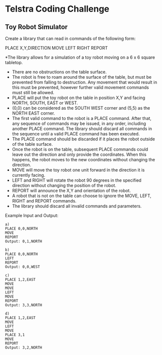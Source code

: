 # Telstra Coding Challenge

Toy Robot Simulator
--------------------
Create a library that can read in commands of the following form:

PLACE X,Y,DIRECTION
MOVE
LEFT
RIGHT
REPORT

*The library allows for a simulation of a toy robot moving on a 6 x 6 square tabletop.
* There are no obstructions on the table surface.
* The robot is free to roam around the surface of the table, but must be prevented from falling to destruction. Any movement that would result in this must be prevented, however further valid movement commands must still be allowed.
* PLACE will put the toy robot on the table in position X,Y and facing NORTH, SOUTH, EAST or WEST.
* (0,0) can be considered as the SOUTH WEST corner and (5,5) as the NORTH EAST corner.
* The first valid command to the robot is a PLACE command. After that, any sequence of commands may be issued, in any order, including another PLACE command. The library should discard all commands in the sequence until a valid PLACE command has been executed.
* The PLACE command should be discarded if it places the robot outside of the table surface.
* Once the robot is on the table, subsequent PLACE commands could leave out the direction and only provide the coordinates. When this happens, the robot moves to the new coordinates without changing the direction.
* MOVE will move the toy robot one unit forward in the direction it is currently facing.
* LEFT and RIGHT will rotate the robot 90 degrees in the specified direction without changing the position of the robot.
* REPORT will announce the X,Y and orientation of the robot.
* A robot that is not on the table can choose to ignore the MOVE, LEFT, RIGHT and REPORT commands.
* The library should discard all invalid commands and parameters.

Example Input and Output:
```
a)
PLACE 0,0,NORTH
MOVE
REPORT
Output: 0,1,NORTH
```

```
b)
PLACE 0,0,NORTH
LEFT
REPORT
Output: 0,0,WEST
``````

```
c)
PLACE 1,2,EAST
MOVE
MOVE
LEFT
MOVE
REPORT
Output: 3,3,NORTH
```

```
d)
PLACE 1,2,EAST
MOVE
LEFT
MOVE
PLACE 3,1
MOVE
REPORT
Output: 3,2,NORTH
```
